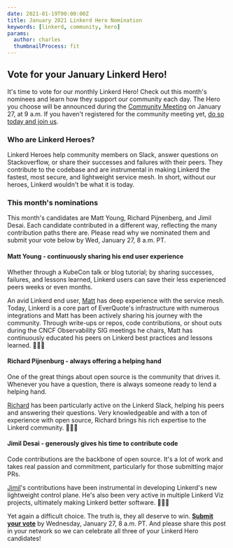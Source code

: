 ```yaml
---
date: 2021-01-19T00:00:00Z
title: January 2021 Linkerd Hero Nomination
keywords: [linkerd, community, hero]
params:
  author: charles
  thumbnailProcess: fit
---
```


## Vote for your January Linkerd Hero!

It's time to vote for our monthly Linkerd Hero! Check out this month's nominees and learn how they support our community each day. The Hero you choose will be announced during the [Community Meeting](https://community.cncf.io/events/details/cncf-linkerd-online-community-meetup-presents-january-linkerd-online-community-meetup/) on January 27, at 9 a.m. If you haven't registered for the community meeting yet, [do so today and join us](https://community.cncf.io/events/details/cncf-linkerd-online-community-meetup-presents-january-linkerd-online-community-meetup/).

### Who are Linkerd Heroes?

Linkerd Heroes help community members on Slack, answer questions on Stackoverflow, or share their successes and failures with their peers. They contribute to the codebase and are instrumental in making Linkerd the fastest, most secure, and lightweight service mesh. In short, without our heroes, Linkerd wouldn't be what it is today.

### This month's nominations

This month's candidates are Matt Young, Richard Pijnenberg, and Jimil Desai. Each candidate contributed in a different way, reflecting the many contribution paths there are. Please read why we nominated them and submit your vote below by Wed, January 27, 8 a.m. PT.

#### Matt Young - continuously sharing his end user experience

Whether through a KubeCon talk or blog tutorial; by sharing successes, failures, and lessons learned, Linkerd users can save their less experienced peers weeks or even months.

An avid Linkerd end user, [Matt](https://www.linkedin.com/in/halcyondude/) has deep experience with the service mesh. Today, Linkerd is a core part of EverQuote's infrastructure with numerous integrations and Matt has been actively sharing his journey with the community. Through write-ups or repos, code contributions, or shout outs during the CNCF Observability SIG meetings he chairs, Matt has continuously educated his peers on Linkerd best practices and lessons learned. 👏👏👏

#### Richard Pijnenburg - always offering a helping hand

One of the great things about open source is the community that drives it. Whenever you have a question, there is always someone ready to lend a helping hand.

[Richard](https://www.linkedin.com/in/richard-pijnenburg/) has been particularly active on the Linkerd Slack, helping his peers and answering their questions. Very knowledgeable and with a ton of experience with open source, Richard brings his rich expertise to the Linkerd community. 👏👏👏

#### Jimil Desai - generously gives his time to contribute code

Code contributions are the backbone of open source. It's a lot of work and takes real passion and commitment, particularly for those submitting major PRs.

[Jimil](https://www.linkedin.com/in/jimil-desai-30179416b/)'s contributions have been instrumental in developing Linkerd's new lightweight control plane. He's also been very active in multiple Linkerd Viz projects, ultimately making Linkerd better software. 👏👏👏

Yet again a difficult choice. The truth is, they all deserve to win. [**Submit your vote**](https://docs.google.com/forms/d/e/1FAIpQLSfK3iaquYEhmi9MjiuBXdTcK7P4QCMlqt9SCCnX7hJoAIrfSA/viewform?usp=sf_link) by Wednesday, January 27, 8 a.m. PT. And please share this post in your network so we can celebrate all three of your Linkerd Hero candidates!
